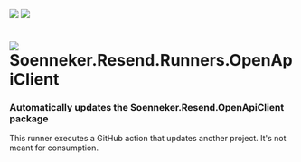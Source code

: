 ﻿[![](https://img.shields.io/github/actions/workflow/status/soenneker/Soenneker.Resend.Runners.OpenApiClient/build-and-test.yml?style=for-the-badge)](https://github.com/soenneker/Soenneker.Resend.Runners.OpenApiClient/actions/workflows/build-and-test.yml)
[![](https://img.shields.io/github/actions/workflow/status/soenneker/Soenneker.Resend.Runners.OpenApiClient/daily-automatic-update.yml?style=for-the-badge&label=Daily%20Update)](https://github.com/soenneker/Soenneker.Resend.Runners.OpenApiClient/actions/workflows/daily-automatic-update.yml)

# ![](https://user-images.githubusercontent.com/4441470/224455560-91ed3ee7-f510-4041-a8d2-3fc093025112.png) Soenneker.Resend.Runners.OpenApiClient
### Automatically updates the Soenneker.Resend.OpenApiClient package

This runner executes a GitHub action that updates another project. It's not meant for consumption.
